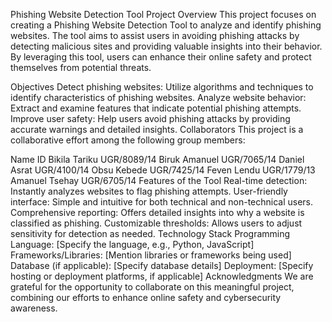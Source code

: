 Phishing Website Detection Tool
Project Overview
This project focuses on creating a Phishing Website Detection Tool to analyze and identify phishing websites. The tool aims to assist users in avoiding phishing attacks by detecting malicious sites and providing valuable insights into their behavior. By leveraging this tool, users can enhance their online safety and protect themselves from potential threats.

Objectives
Detect phishing websites: Utilize algorithms and techniques to identify characteristics of phishing websites.
Analyze website behavior: Extract and examine features that indicate potential phishing attempts.
Improve user safety: Help users avoid phishing attacks by providing accurate warnings and detailed insights.
Collaborators
This project is a collaborative effort among the following group members:

Name	ID
Bikila Tariku	UGR/8089/14
Biruk Amanuel	UGR/7065/14
Daniel Asrat	UGR/4100/14
Obsu Kebede	UGR/7425/14
Feven Lendu	UGR/1779/13
Amanuel Tsehay	UGR/6705/14
Features of the Tool
Real-time detection: Instantly analyzes websites to flag phishing attempts.
User-friendly interface: Simple and intuitive for both technical and non-technical users.
Comprehensive reporting: Offers detailed insights into why a website is classified as phishing.
Customizable thresholds: Allows users to adjust sensitivity for detection as needed.
Technology Stack
Programming Language: [Specify the language, e.g., Python, JavaScript]
Frameworks/Libraries: [Mention libraries or frameworks being used]
Database (if applicable): [Specify database details]
Deployment: [Specify hosting or deployment platforms, if applicable]
Acknowledgments
We are grateful for the opportunity to collaborate on this meaningful project, combining our efforts to enhance online safety and cybersecurity awareness.

